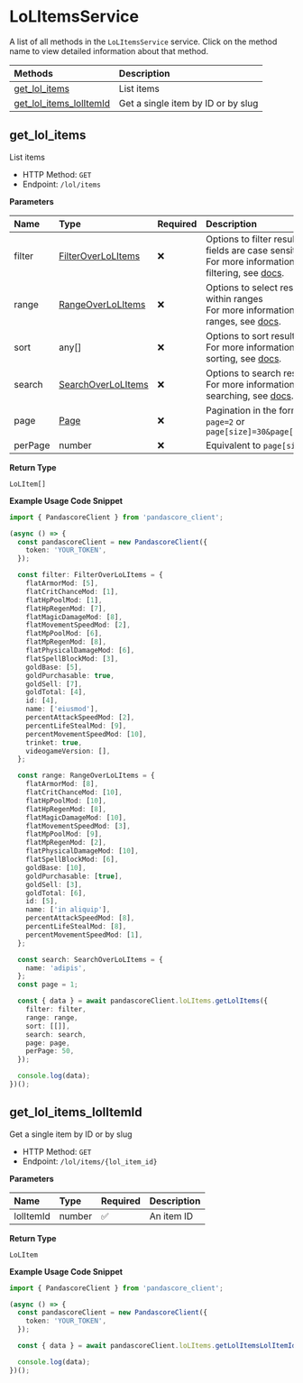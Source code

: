 # LoLItemsService

A list of all methods in the `LoLItemsService` service. Click on the method name to view detailed information about that method.

| Methods                                             | Description                        |
| :-------------------------------------------------- | :--------------------------------- |
| [get_lol_items](#get_lol_items)                     | List items                         |
| [get_lol_items_lolItemId](#get_lol_items_lolitemid) | Get a single item by ID or by slug |

## get_lol_items

List items

- HTTP Method: `GET`
- Endpoint: `/lol/items`

**Parameters**

| Name    | Type                                                  | Required | Description                                                                                                                                         |
| :------ | :---------------------------------------------------- | :------- | :-------------------------------------------------------------------------------------------------------------------------------------------------- |
| filter  | [FilterOverLoLItems](../models/FilterOverLoLItems.md) | ❌       | Options to filter results. String fields are case sensitive <br/>For more information on filtering, see [docs](/docs/filtering-and-sorting#filter). |
| range   | [RangeOverLoLItems](../models/RangeOverLoLItems.md)   | ❌       | Options to select results within ranges <br/>For more information on ranges, see [docs](/docs/filtering-and-sorting#range).                         |
| sort    | any[]                                                 | ❌       | Options to sort results <br/>For more information on sorting, see [docs](/docs/filtering-and-sorting#sort).                                         |
| search  | [SearchOverLoLItems](../models/SearchOverLoLItems.md) | ❌       | Options to search results <br/>For more information on searching, see [docs](/docs/filtering-and-sorting#search).                                   |
| page    | [Page](../models/Page.md)                             | ❌       | Pagination in the form of `page=2` or `page[size]=30&page[number]=2`                                                                                |
| perPage | number                                                | ❌       | Equivalent to `page[size]`                                                                                                                          |

**Return Type**

`LoLItem[]`

**Example Usage Code Snippet**

```typescript
import { PandascoreClient } from 'pandascore_client';

(async () => {
  const pandascoreClient = new PandascoreClient({
    token: 'YOUR_TOKEN',
  });

  const filter: FilterOverLoLItems = {
    flatArmorMod: [5],
    flatCritChanceMod: [1],
    flatHpPoolMod: [1],
    flatHpRegenMod: [7],
    flatMagicDamageMod: [8],
    flatMovementSpeedMod: [2],
    flatMpPoolMod: [6],
    flatMpRegenMod: [8],
    flatPhysicalDamageMod: [6],
    flatSpellBlockMod: [3],
    goldBase: [5],
    goldPurchasable: true,
    goldSell: [7],
    goldTotal: [4],
    id: [4],
    name: ['eiusmod'],
    percentAttackSpeedMod: [2],
    percentLifeStealMod: [9],
    percentMovementSpeedMod: [10],
    trinket: true,
    videogameVersion: [],
  };

  const range: RangeOverLoLItems = {
    flatArmorMod: [8],
    flatCritChanceMod: [10],
    flatHpPoolMod: [10],
    flatHpRegenMod: [8],
    flatMagicDamageMod: [10],
    flatMovementSpeedMod: [3],
    flatMpPoolMod: [9],
    flatMpRegenMod: [2],
    flatPhysicalDamageMod: [10],
    flatSpellBlockMod: [6],
    goldBase: [10],
    goldPurchasable: [true],
    goldSell: [3],
    goldTotal: [6],
    id: [5],
    name: ['in aliquip'],
    percentAttackSpeedMod: [8],
    percentLifeStealMod: [8],
    percentMovementSpeedMod: [1],
  };

  const search: SearchOverLoLItems = {
    name: 'adipis',
  };
  const page = 1;

  const { data } = await pandascoreClient.loLItems.getLolItems({
    filter: filter,
    range: range,
    sort: [[]],
    search: search,
    page: page,
    perPage: 50,
  });

  console.log(data);
})();
```

## get_lol_items_lolItemId

Get a single item by ID or by slug

- HTTP Method: `GET`
- Endpoint: `/lol/items/{lol_item_id}`

**Parameters**

| Name      | Type   | Required | Description |
| :-------- | :----- | :------- | :---------- |
| lolItemId | number | ✅       | An item ID  |

**Return Type**

`LoLItem`

**Example Usage Code Snippet**

```typescript
import { PandascoreClient } from 'pandascore_client';

(async () => {
  const pandascoreClient = new PandascoreClient({
    token: 'YOUR_TOKEN',
  });

  const { data } = await pandascoreClient.loLItems.getLolItemsLolItemId(3);

  console.log(data);
})();
```
